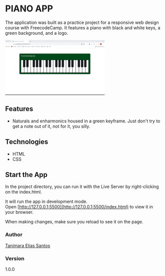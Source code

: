 # PIANO APP

The application was built as a practice project for a responsive web design course with FreecodeCamp. It features a piano with black and white keys, a green background, and a logo.

![piano app - Tanimara Elias Santos](piano-app-showcase.gif)

## Features

- Naturals and enharmonics housed in a green keyframe. Just don't try to get a note out of it, not for it, you silly.

## Technologies

- HTML
- CSS

## Start the App

In the project directory, you can run it with the Live Server by right-clicking on the index.html.

It will run the app in development mode.\
Open [http://127.0.0.1:5500](http://127.0.0.1:5500/index.html) to view it in your browser.

When making changes, make sure you reload to see it on the page.

### Author

[Tanimara Elias Santos](https://github.com/tanimaraeliassantos)

### Version

1.0.0
